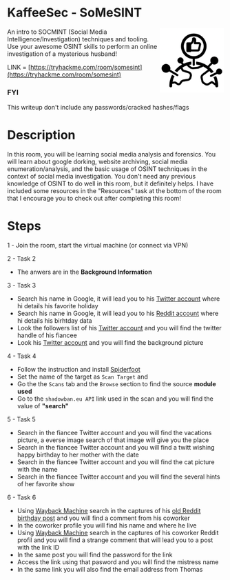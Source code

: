 # KaffeeSec - SoMeSINT

<img align="right" src="https://github.com/matthernet/Writeups/blob/main/TryHackMe/Room/images/somesint1.png" width="150" height="150">

An intro to SOCMINT (Social Media Intelligence/Investigation) techniques and tooling. Use your awesome OSINT skills to perform an online investigation of a mysterious husband!

LINK = [https://tryhackme.com/room/somesint](https://tryhackme.com/room/somesint)

### FYI
This writeup don't include any passwords/cracked hashes/flags

# Description

In this room, you will be learning social media analysis and forensics. You will learn about google dorking, website archiving, social media enumeration/analysis, and the basic usage of OSINT techniques in the context of social media investigation. You don't need any previous knowledge of OSINT to do well in this room, but it definitely helps. I have included some resources in the "Resources" task at the bottom of the room that I encourage you to check out after completing this room!

# Steps

1 - Join the room, start the virtual machine (or connect via VPN)

2 - Task 2
* The anwers are in the __Background Information__

3 - Task 3
* Search his name in Google, it will lead you to his [Twitter account](https://twitter.com/tstraussman) where hi details his favorite holiday
* Search his name in Google, it will lead you to his [Reddit account](https://www.reddit.com/user/Tstraussman/) where hi details his birhtday data
* Look the followers list of his [Twitter account](https://twitter.com/tstraussman) and you will find the twitter handle of his fiancee
* Look his [Twitter account](https://twitter.com/tstraussman) and you will find the background picture

4 - Task 4
* Follow the instruction and install [Spiderfoot](https://github.com/smicallef/spiderfoot)
* Set the name of the target as ```Scan Target``` and 
* Go the the ```Scans``` tab and the ```Browse``` section to find the source __module used__
* Go to the ```shadowban.eu API``` link used in the scan and you will find the value of __"search"__

5 - Task 5
* Search in the fiancee Twitter account and you will find the vacations picture, a everse image search of that image will give you the place
* Search in the fiancee Twitter account and you will find a twitt wishing happy birthday to her mother with the date 
* Search in the fiancee Twitter account and you will find the cat picture with the name
* Search in the fiancee Twitter account and you will find the several hints of her favorite show

6 - Task 6

* Using [Wayback Machine](https://web.archive.org/) search in the captures of his [old Reddit birthday post](https://old.reddit.com/user/Tstraussman/comments/kh1pzg/big_thank_you/) and you will find a comment from his coworker
* In the coworker profile you will find his name and where he live
* Using [Wayback Machine](https://web.archive.org/) search in the captures of his coworker Reddit profil and you will find a strange comment that will lead you to a post with the link ID
* In the same post you will find the password for the link
* Access the link using that pasword and you will find the mistress name
* In the same link you will also find the email address from Thomas
